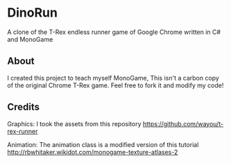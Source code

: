 # DinoRun
A clone of the T-Rex endless runner game of Google Chrome written in C# and MonoGame

About
------
I created this project to teach myself MonoGame, This isn't a carbon copy of the original Chrome T-Rex game. Feel free to fork it
and modify my code!

Credits
-------
Graphics:
I took the assets from this repository https://github.com/wayou/t-rex-runner

Animation:
The animation class is a modified version of this tutorial http://rbwhitaker.wikidot.com/monogame-texture-atlases-2
